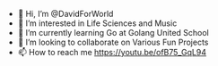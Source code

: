 - 👋 Hi, I’m @DavidForWorld
- 👀 I’m interested in Life Sciences and Music
- 🌱 I’m currently learning Go at Golang United School
- 💞️ I’m looking to collaborate on Various Fun Projects
- 📫 How to reach me https://youtu.be/ofB75_GqL94

<!---
DavidForWorld/DavidForWorld is a ✨ special ✨ repository because its `README.md` (this file) appears on your GitHub profile.
You can click the Preview link to take a look at your changes.
--->
